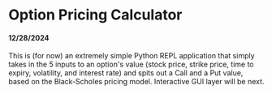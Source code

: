 ﻿# Option Pricing Calculator

#### 12/28/2024
This is (for now) an extremely simple Python REPL application that simply takes in the 5 inputs to an option's value (stock price, strike price, time to expiry, volatility, and interest rate) and spits out a Call and a Put value, based on the Black-Scholes pricing model. Interactive GUI layer will be next.
